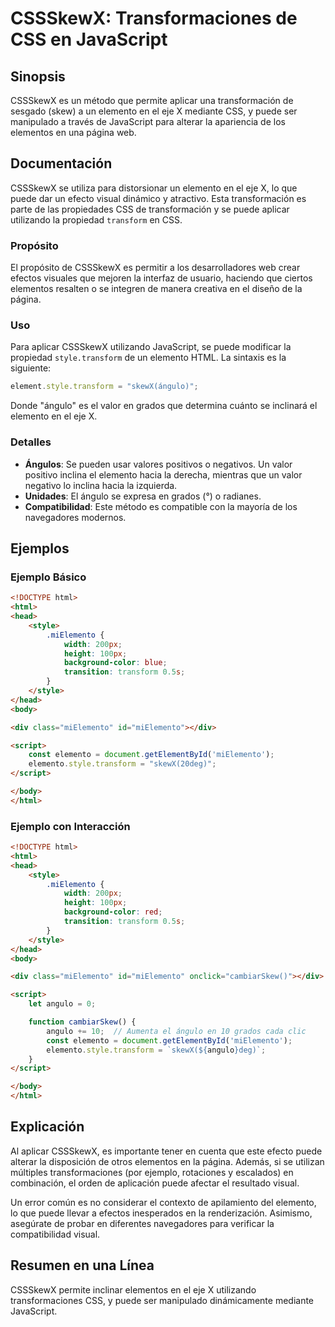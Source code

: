 <!--
Meta Description: # CSSSkewX: Transformaciones de CSS en JavaScript ## Sinopsis CSSSkewX es un método que permite aplicar una transformación de sesgado (skew) a un elem...
Meta Keywords: elemento, html, que, puede, style
-->

# CSSSkewX: Transformaciones de CSS en JavaScript

## Sinopsis
CSSSkewX es un método que permite aplicar una transformación de sesgado (skew) a un elemento en el eje X mediante CSS, y puede ser manipulado a través de JavaScript para alterar la apariencia de los elementos en una página web. 

## Documentación
CSSSkewX se utiliza para distorsionar un elemento en el eje X, lo que puede dar un efecto visual dinámico y atractivo. Esta transformación es parte de las propiedades CSS de transformación y se puede aplicar utilizando la propiedad `transform` en CSS.

### Propósito
El propósito de CSSSkewX es permitir a los desarrolladores web crear efectos visuales que mejoren la interfaz de usuario, haciendo que ciertos elementos resalten o se integren de manera creativa en el diseño de la página.

### Uso
Para aplicar CSSSkewX utilizando JavaScript, se puede modificar la propiedad `style.transform` de un elemento HTML. La sintaxis es la siguiente:

```javascript
element.style.transform = "skewX(ángulo)";
```

Donde "ángulo" es el valor en grados que determina cuánto se inclinará el elemento en el eje X.

### Detalles
- **Ángulos**: Se pueden usar valores positivos o negativos. Un valor positivo inclina el elemento hacia la derecha, mientras que un valor negativo lo inclina hacia la izquierda.
- **Unidades**: El ángulo se expresa en grados (°) o radianes.
- **Compatibilidad**: Este método es compatible con la mayoría de los navegadores modernos.

## Ejemplos

### Ejemplo Básico
```html
<!DOCTYPE html>
<html>
<head>
    <style>
        .miElemento {
            width: 200px;
            height: 100px;
            background-color: blue;
            transition: transform 0.5s;
        }
    </style>
</head>
<body>

<div class="miElemento" id="miElemento"></div>

<script>
    const elemento = document.getElementById('miElemento');
    elemento.style.transform = "skewX(20deg)";
</script>

</body>
</html>
```

### Ejemplo con Interacción
```html
<!DOCTYPE html>
<html>
<head>
    <style>
        .miElemento {
            width: 200px;
            height: 100px;
            background-color: red;
            transition: transform 0.5s;
        }
    </style>
</head>
<body>

<div class="miElemento" id="miElemento" onclick="cambiarSkew()"></div>

<script>
    let angulo = 0;

    function cambiarSkew() {
        angulo += 10;  // Aumenta el ángulo en 10 grados cada clic
        const elemento = document.getElementById('miElemento');
        elemento.style.transform = `skewX(${angulo}deg)`;
    }
</script>

</body>
</html>
```

## Explicación
Al aplicar CSSSkewX, es importante tener en cuenta que este efecto puede alterar la disposición de otros elementos en la página. Además, si se utilizan múltiples transformaciones (por ejemplo, rotaciones y escalados) en combinación, el orden de aplicación puede afectar el resultado visual. 

Un error común es no considerar el contexto de apilamiento del elemento, lo que puede llevar a efectos inesperados en la renderización. Asimismo, asegúrate de probar en diferentes navegadores para verificar la compatibilidad visual.

## Resumen en una Línea
CSSSkewX permite inclinar elementos en el eje X utilizando transformaciones CSS, y puede ser manipulado dinámicamente mediante JavaScript.